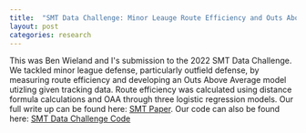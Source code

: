```yaml
---
title:  "SMT Data Challenge: Minor Leauge Route Efficiency and Outs Above Average"
layout: post
categories: research
---
```


This was Ben Wieland and I's submission to the 2022 SMT Data Challenge. We tackled minor league defense, particularly outfield defense, by measuring route efficiency and developing an Outs Above Average model utizling given tracking data. Route efficiency was calculated using distance formula calculations and OAA through three logistic regression models. Our full write up can be found here: [SMT Paper](https://github.com/ajaypatel-8/ajaypatel-8.github.io/blob/master/SMT-Data-Challenge-Paper.pdf). Our code can also be found here: [SMT Data Challenge Code](https://github.com/bbwieland/smt-data)

